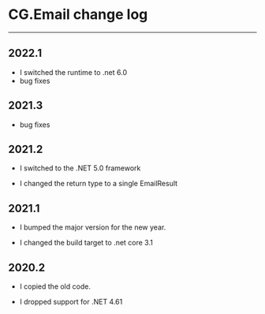 # CG.Email change log
---

## 2022.1

* I switched the runtime to .net 6.0
* bug fixes

## 2021.3

* bug fixes

## 2021.2

* I switched to the .NET 5.0 framework

* I changed the return type to a single EmailResult

## 2021.1

* I bumped the major version for the new year.

* I changed the build target to .net core 3.1

## 2020.2

* I copied the old code. 

* I dropped support for .NET 4.61



